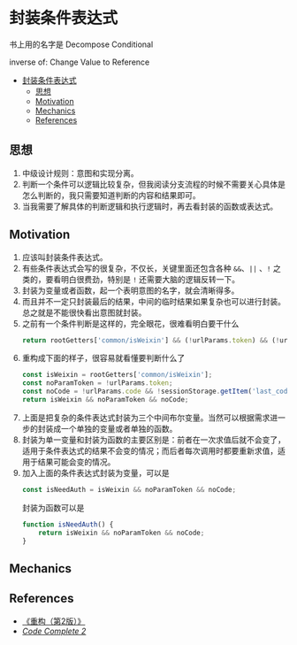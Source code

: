 # 封装条件表达式

书上用的名字是 Decompose Conditional

inverse of: Change Value to Reference


<!-- TOC -->

- [封装条件表达式](#封装条件表达式)
    - [思想](#思想)
    - [Motivation](#motivation)
    - [Mechanics](#mechanics)
    - [References](#references)

<!-- /TOC -->


## 思想
1. 中级设计规则：意图和实现分离。
2. 判断一个条件可以逻辑比较复杂，但我阅读分支流程的时候不需要关心具体是怎么判断的，我只需要知道判断的内容和结果即可。
3. 当我需要了解具体的判断逻辑和执行逻辑时，再去看封装的函数或表达式。


## Motivation
1. 应该叫封装条件表达式。
2. 有些条件表达式会写的很复杂，不仅长，关键里面还包含各种 `&&`、`||` 、`!` 之类的，要看明白很费劲，特别是 `!` 还需要大脑的逻辑反转一下。
3. 封装为变量或者函数，起一个表明意图的名字，就会清晰得多。
4. 而且并不一定只封装最后的结果，中间的临时结果如果复杂也可以进行封装。总之就是不能很快看出意图就封装。
4. 之前有一个条件判断是这样的，完全眼花，很难看明白要干什么
    ```js
    return rootGetters['common/isWeixin'] && (!urlParams.token) && (!urlParams.code && !sessionStorage.getItem('last_code'));
    ```
5. 重构成下面的样子，很容易就看懂要判断什么了
    ```js
    const isWeixin = rootGetters['common/isWeixin'];
    const noParamToken = !urlParams.token;
    const noCode = !urlParams.code && !sessionStorage.getItem('last_code');
    return isWeixin && noParamToken && noCode;
    ```
6. 上面是把复杂的条件表达式封装为三个中间布尔变量。当然可以根据需求进一步的封装成一个单独的变量或者单独的函数。
7. 封装为单一变量和封装为函数的主要区别是：前者在一次求值后就不会变了，适用于条件表达式的结果不会变的情况；而后者每次调用时都要重新求值，适用于结果可能会变的情况。
8. 加入上面的条件表达式封装为变量，可以是
    ```js
    const isNeedAuth = isWeixin && noParamToken && noCode;
    ```
    封装为函数可以是
    ```js
    function isNeedAuth() {
        return isWeixin && noParamToken && noCode;
    }
    ```


## Mechanics


## References
* [《重构（第2版）》](https://book.douban.com/subject/33400354/)
* [*Code Complete 2*](https://book.douban.com/subject/1432042/)
